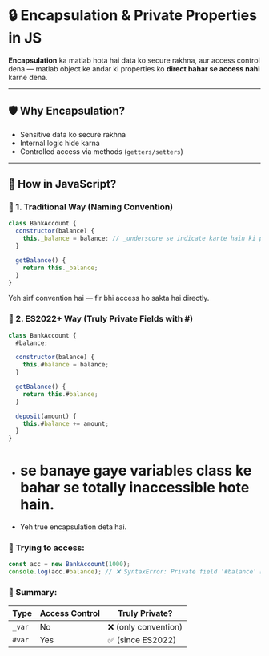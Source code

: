 # 🔒 Encapsulation & Private Properties in JS

**Encapsulation** ka matlab hota hai data ko secure rakhna, aur access control dena — matlab object ke andar ki properties ko **direct bahar se access nahi** karne dena.

---

## 🛡️ Why Encapsulation?

- Sensitive data ko secure rakhna
- Internal logic hide karna
- Controlled access via methods (`getters/setters`)

---

## 🧠 How in JavaScript?

### 🔸 1. Traditional Way (Naming Convention)

```js
class BankAccount {
  constructor(balance) {
    this._balance = balance; // _underscore se indicate karte hain ki private hai
  }

  getBalance() {
    return this._balance;
  }
}
```
Yeh sirf convention hai — fir bhi access ho sakta hai directly.

### 🔹 2. ES2022+ Way (Truly Private Fields with #)
```js
class BankAccount {
  #balance;

  constructor(balance) {
    this.#balance = balance;
  }

  getBalance() {
    return this.#balance;
  }

  deposit(amount) {
    this.#balance += amount;
  }
}
```
- # se banaye gaye variables class ke bahar se totally inaccessible hote hain.

- Yeh true encapsulation deta hai.

### 🧪 Trying to access:
```js
const acc = new BankAccount(1000);
console.log(acc.#balance); // ❌ SyntaxError: Private field '#balance' must be declared
```

### 📍 Summary:
| Type   | Access Control | Truly Private?      |
| ------ | -------------- | ------------------- |
| `_var` | No             | ❌ (only convention) |
| `#var` | Yes            | ✅ (since ES2022)    |


